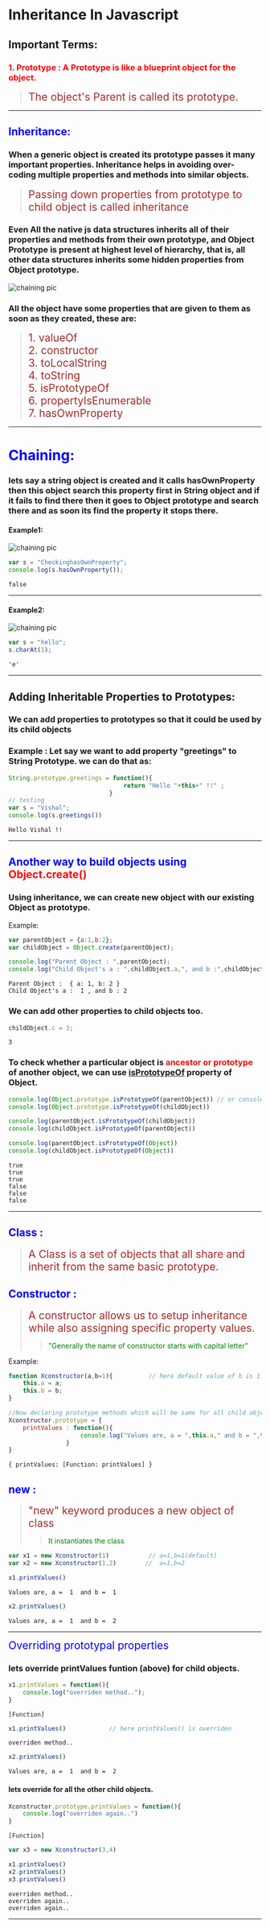 
# Inheritance In Javascript 

## Important Terms:

### <span style="color:red;">1. Prototype : A Prototype is like a blueprint object for the object. </span>
> <span style="color:brown;font-size:1.5em">The object's Parent is called its prototype.</span>


___

## <span style="color:blue;font-size:1em">Inheritance:</span>

### **When a generic object is created its prototype passes it many important properties. Inheritance helps in avoiding over-coding multiple properties and methods into similar objects.**
> <span style="color:brown;font-size:1.5em">Passing down properties from prototype to child object is called inheritance</span>


### Even All the native js data structures inherits all of their properties and methods from their own prototype, and Object Prototype is present at highest level of hierarchy, that is, all other data structures inherits some hidden properties from Object prototype.

![chaining pic](./img/img3.png "chaining")

### All the object have some properties that are given to them as soon as they created, these are:

> <a name="valueOf"></a><span style="color:brown;font-size:1.5em">1. valueOf</span><br>
> <a name="constructor"></a><span style="color:brown;font-size:1.5em">2. constructor</span><br>
> <a name="toLocalString"></a><span style="color:brown;font-size:1.5em">3. toLocalString</span><br>
> <a name="toString"></a><span style="color:brown;font-size:1.5em">4. toString</span><br>
> <a name="isPrototypeOf"></a><span style="color:brown;font-size:1.5em">5. isPrototypeOf</span><br>
> <a name="propertyIsEnumerable"></a><span style="color:brown;font-size:1.5em">6. propertyIsEnumerable</span><br>
> <a name="hasOwnProperty"></a><span style="color:brown;font-size:1.5em">7. hasOwnProperty</span><br>

______

# <span style="color:blue;font-size:1em">Chaining:</span>

### lets say a string object is created and it calls **hasOwnProperty** then this object search this property first in String object  and if it fails to find there then it goes to Object prototype and search there and as soon its find the property it stops there.


#### Example1:
![chaining pic](./img/img1.png "chaining")


```javascript
var s = "CheckinghasOwnProperty";
console.log(s.hasOwnProperty());
```

    false
    

---
#### Example2:
![chaining pic](./img/img2.png "chaining")


```javascript
var s = "hello";
s.charAt(1);
```




    'e'



---

## Adding Inheritable Properties to Prototypes:

### We can add properties to prototypes so that it could be used by its child objects

### Example : Let say we want to add property "greetings" to String Prototype. we can do that as:


```javascript
String.prototype.greetings = function(){
                                return "Hello "+this+" !!" ; 
                            }
// testing
var s = "Vishal";
console.log(s.greetings())
```

    Hello Vishal !!
    

---

## <span style="color:blue;">Another way to build objects using</span> <span style="color:red;">Object.create()</span>

### Using inheritance, we can create new object with our existing Object as prototype.
Example:


```javascript
var parentObject = {a:1,b:2};
var childObject = Object.create(parentObject);

console.log("Parent Object : ",parentObject);
console.log("Child Object's a : ",childObject.a,", and b :",childObject.b);
```

    Parent Object :  { a: 1, b: 2 }
    Child Object's a :  1 , and b : 2
    

### We can add other properties to child objects too.


```javascript
childObject.c = 3;
```




    3



### To check whether a particular object is <span style="color:red;">ancestor or prototype </span> of another object, we can use  [isPrototypeOf](#isPrototypeOf)  property of Object.


```javascript
console.log(Object.prototype.isPrototypeOf(parentObject)) // or console.log(Object.isPrototypeOf(parentObject))
console.log(Object.prototype.isPrototypeOf(childObject))

console.log(parentObject.isPrototypeOf(childObject))
console.log(childObject.isPrototypeOf(parentObject))

console.log(parentObject.isPrototypeOf(Object))
console.log(childObject.isPrototypeOf(Object))
```

    true
    true
    true
    false
    false
    false
    

---
## <span style="color:blue;">Class :</span> 
> <span style="color:brown;font-size:1.5em">A Class is a set of objects that all share and inherit from the same basic prototype.</span>

## <span style="color:blue;">Constructor :</span> 
> <span style="color:brown;font-size:1.5em">A constructor allows us to setup inheritance while also assigning specific property values.</span>
>> <span style="color:green;font-size:1em">"Generally the name of constructor starts with capital letter"</span>

Example:


```javascript
function Xconstructor(a,b=1){          // here default value of b is 1.
    this.a = a;
    this.b = b;
}

//Now declaring prototype methods which will be same for all child objects:
Xconstructor.prototype = {
    printValues : function(){
                    console.log("Values are, a = ",this.a," and b = ",this.b);
                }
}
```




    { printValues: [Function: printValues] }



## <span style="color:blue;">new :</span> 
> <span style="color:brown;font-size:1.5em">"new" keyword produces a new object of class</span>
>> <span style="color:green;font-size:1em">It instantiates the class</span>


```javascript
var x1 = new Xconstructor(1)           // a=1,b=1(default)
var x2 = new Xconstructor(1,2)        //  a=1,b=2

x1.printValues()
```

    Values are, a =  1  and b =  1
    


```javascript
x2.printValues()
```

    Values are, a =  1  and b =  2
    

---

<span style="color:blue;font-size:1.5em">Overriding prototypal properties</span>

### lets override printValues funtion (above) for child objects.


```javascript
x1.printValues = function(){
    console.log("overriden method..");
}
```




    [Function]




```javascript
x1.printValues()            // here printValues() is overriden
```

    overriden method..
    


```javascript
x2.printValues()
```

    Values are, a =  1  and b =  2
    

#### lets override for all the other child objects.


```javascript
Xconstructor.prototype.printValues = function(){
    console.log("overriden again..")
}
```




    [Function]




```javascript
var x3 = new Xconstructor(3,4)
```


```javascript
x1.printValues()
x2.printValues()
x3.printValues()
```

    overriden method..
    overriden again..
    overriden again..
    

<hr/>
